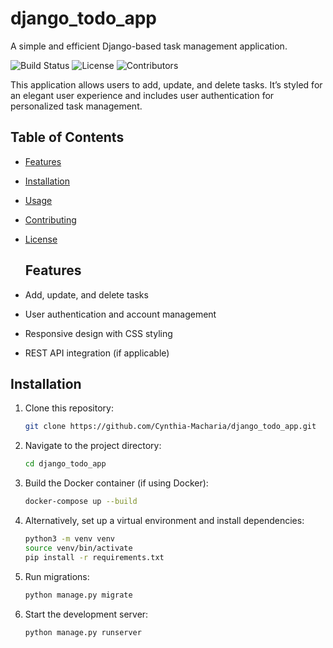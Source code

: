 # django_todo_app
A simple and efficient Django-based task management application.

![Build Status](https://img.shields.io/badge/build-passing-brightgreen)
![License](https://img.shields.io/badge/license-MIT-blue)
![Contributors](https://img.shields.io/badge/contributors-3-orange)

This application allows users to add, update, and delete tasks. It’s styled for an elegant user experience and includes user authentication for personalized task management.

## Table of Contents
- [Features](#features)
- [Installation](#installation)
- [Usage](#usage)
- [Contributing](#contributing)
- [License](#license)

  ## Features
- Add, update, and delete tasks
- User authentication and account management
- Responsive design with CSS styling
- REST API integration (if applicable)

## Installation
1. Clone this repository:
   ```bash
   git clone https://github.com/Cynthia-Macharia/django_todo_app.git

2. Navigate to the project directory:
   ```bash
   cd django_todo_app
3. Build the Docker container (if using Docker):
     ```bash
   docker-compose up --build
4. Alternatively, set up a virtual environment and install dependencies:
     ```bash
     python3 -m venv venv
     source venv/bin/activate
     pip install -r requirements.txt
5. Run migrations:
    ```bash
    python manage.py migrate
6. Start the development server:
   ```bash
   python manage.py runserver

      
   

   
   


